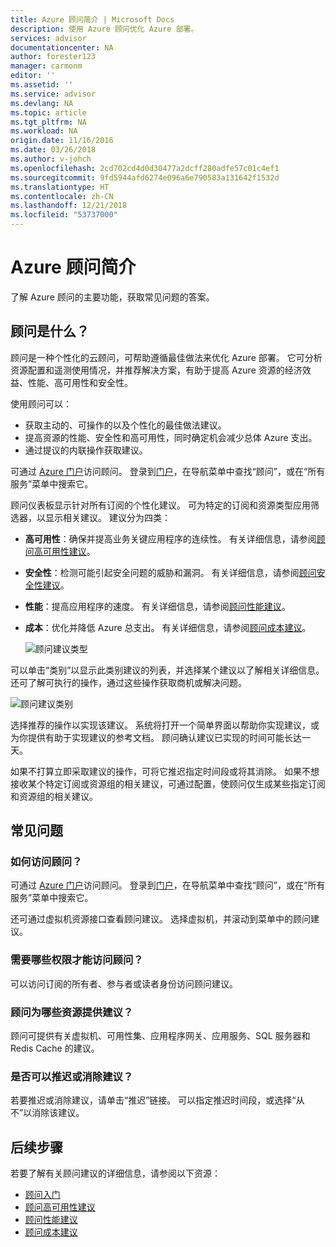 ```yaml
---
title: Azure 顾问简介 | Microsoft Docs
description: 使用 Azure 顾问优化 Azure 部署。
services: advisor
documentationcenter: NA
author: forester123
manager: carmonm
editor: ''
ms.assetid: ''
ms.service: advisor
ms.devlang: NA
ms.topic: article
ms.tgt_pltfrm: NA
ms.workload: NA
origin.date: 11/16/2016
ms.date: 03/26/2018
ms.author: v-johch
ms.openlocfilehash: 2cd702cd4d0d30477a2dcff280adfe57c01c4ef1
ms.sourcegitcommit: 9fd5944afd6274e096a6e790583a131642f1532d
ms.translationtype: HT
ms.contentlocale: zh-CN
ms.lasthandoff: 12/21/2018
ms.locfileid: "53737000"
---
```

# <a name="introduction-to-azure-advisor"></a>Azure 顾问简介

了解 Azure 顾问的主要功能，获取常见问题的答案。

## <a name="what-is-advisor"></a>顾问是什么？
顾问是一种个性化的云顾问，可帮助遵循最佳做法来优化 Azure 部署。 它可分析资源配置和遥测使用情况，并推荐解决方案，有助于提高 Azure 资源的经济效益、性能、高可用性和安全性。

使用顾问可以：
* 获取主动的、可操作的以及个性化的最佳做法建议。 
* 提高资源的性能、安全性和高可用性，同时确定机会减少总体 Azure 支出。
* 通过提议的内联操作获取建议。

可通过 [Azure 门户](https://portal.azure.cn/#blade/Microsoft_Azure_Expert/AdvisorBlade)访问顾问。 登录到[门户](https://portal.azure.cn)，在导航菜单中查找“顾问”，或在“所有服务”菜单中搜索它。

顾问仪表板显示针对所有订阅的个性化建议。  可为特定的订阅和资源类型应用筛选器，以显示相关建议。  建议分为四类： 

* **高可用性**：确保并提高业务关键应用程序的连续性。 有关详细信息，请参阅[顾问高可用性建议](advisor-high-availability-recommendations.md)。
* **安全性**：检测可能引起安全问题的威胁和漏洞。 有关详细信息，请参阅[顾问安全性建议](advisor-security-recommendations.md)。
* **性能**：提高应用程序的速度。 有关详细信息，请参阅[顾问性能建议](advisor-performance-recommendations.md)。
* **成本**：优化并降低 Azure 总支出。 有关详细信息，请参阅[顾问成本建议](advisor-cost-recommendations.md)。

  ![顾问建议类型](./media/advisor-overview/advisor-dashboard.png)

可以单击“类别”以显示此类别建议的列表，并选择某个建议以了解相关详细信息。  还可了解可执行的操作，通过这些操作获取商机或解决问题。

![顾问建议类别](./media/advisor-overview/advisor-ha-category-example.png) 

选择推荐的操作以实现该建议。  系统将打开一个简单界面以帮助你实现建议，或为你提供有助于实现建议的参考文档。  顾问确认建议已实现的时间可能长达一天。

如果不打算立即采取建议的操作，可将它推迟指定时间段或将其消除。  如果不想接收某个特定订阅或资源组的相关建议，可通过配置，使顾问仅生成某些指定订阅和资源组的相关建议。

## <a name="frequently-asked-questions"></a>常见问题

### <a name="how-do-i-access-advisor"></a>如何访问顾问？
可通过 [Azure 门户](https://portal.azure.cn/#blade/Microsoft_Azure_Expert/AdvisorBlade)访问顾问。 登录到[门户](https://portal.azure.cn)，在导航菜单中查找“顾问”，或在“所有服务”菜单中搜索它。

还可通过虚拟机资源接口查看顾问建议。 选择虚拟机，并滚动到菜单中的顾问建议。 

### <a name="what-permissions-do-i-need-to-access-advisor"></a>需要哪些权限才能访问顾问？
 
可以访问订阅的所有者、参与者或读者身份访问顾问建议。

### <a name="what-resources-does-advisor-provide-recommendations-for"></a>顾问为哪些资源提供建议？

顾问可提供有关虚拟机、可用性集、应用程序网关、应用服务、SQL 服务器和 Redis Cache 的建议。

### <a name="can-i-postpone-or-dismiss-a-recommendation"></a>是否可以推迟或消除建议？

若要推迟或消除建议，请单击“推迟”链接。 可以指定推迟时间段，或选择“从不”以消除该建议。

## <a name="next-steps"></a>后续步骤

若要了解有关顾问建议的详细信息，请参阅以下资源：

* [顾问入门](advisor-get-started.md)
* [顾问高可用性建议](advisor-high-availability-recommendations.md)
* [顾问性能建议](advisor-performance-recommendations.md)
* [顾问成本建议](advisor-cost-recommendations.md)
